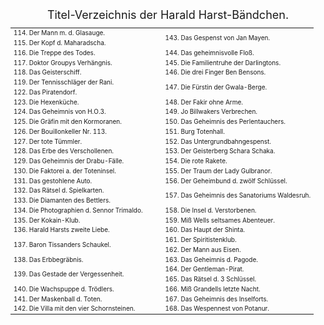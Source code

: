 <div style="font-size: large; text-align: center;">Titel-Verzeichnis der Harald Harst-Bändchen.</div>

<table style="table-layout:fixed; font-size: x-small;">
<tr><td style="width:50%">114. Der Mann m. d. Glasauge.  </td><td rowspan="2" style="width:50%">143. Das Gespenst von Jan Mayen.</td></tr>
<tr><td>115. Der Kopf d. Maharadscha.                    </td></tr>
<tr><td>116. Die Treppe des Todes.                       </td><td>144. Das geheimnisvolle Floß.                </td></tr>
<tr><td>117. Doktor Groupys Verhängnis.                  </td><td>145. Die Familientruhe der Darlingtons.      </td></tr>
<tr><td>118. Das Geisterschiff.                          </td><td rowspan="2">146. Die drei Finger Ben Bensons.</td></tr>
<tr><td rowspan="2">119. Der Tennisschläger der Rani.    </td></tr>
<tr>                                                          <td rowspan="2">147. Die Fürstin der Gwala-Berge.</td></tr>
<!-- 120 und 121 fehlt auch im Original -->
<tr><td>122. Das Piratendorf.                            </td></tr>
<tr><td>123. Die Hexenküche.                             </td><td>148. Der Fakir ohne Arme.                    </td></tr>
<tr><td>124. Das Geheimnis von H.O.3.                    </td><td>149. Jo Billwakers Verbrechen.               </td></tr>
<tr><td>125. Die Gräfin mit den Kormoranen.              </td><td>150. Das Geheimnis des Perlentauchers.       </td></tr>
<tr><td>126. Der Bouillonkeller Nr. 113.                 </td><td>151. Burg Totenhall.                         </td></tr>
<tr><td>127. Der tote Tümmler.                           </td><td rowspan="2">152. Das Untergrundbahngespenst. </td></tr>
<tr><td rowspan="2">128. Das Erbe des Verschollenen.     </td></tr>
<tr>                                                          <td rowspan="2">153. Der Geisterberg Schara Schaka.</td></tr>
<tr><td rowspan="2">129. Das Geheimnis der Drabu-Fälle.  </td></tr>
<tr>                                                          <td>154. Die rote Rakete.                        </td></tr>
<tr><td>130. Die Faktorei a. der Toteninsel.             </td><td>155. Der Traum der Lady Gulbranor.           </td></tr>
<tr><td>131. Das gestohlene Auto.                        </td><td>156. Der Geheimbund d. zwölf Schlüssel.      </td></tr>
<tr><td>132. Das Rätsel d. Spielkarten.                  </td><td rowspan="2">157. Das Geheimnis des Sanatoriums Waldesruh.</td></tr>
<tr><td>133. Die Diamanten des Bettlers.                 </td></tr>
<tr><td rowspan="2">134. Die Photographien d. Sennor Trimaldo.</td><td>158. Die Insel d. Verstorbenen.         </td></tr>
<tr>                                                          <td rowspan="2">159. Miß Wells seltsames Abenteuer.</td></tr>
<tr><td>135. Der Kokain-Klub.                            </td></tr>
<tr><td>136. Harald Harsts zweite Liebe.                 </td><td>160. Das Haupt der Shinta.                   </td></tr>
<tr><td rowspan="2">137. Baron Tissanders Schaukel.      </td><td>161. Der Spiritistenklub.                    </td></tr>
<tr>                                                          <td>162. Der Mann aus Eisen.                     </td></tr>
<tr><td>138. Das Erbbegräbnis.                           </td><td>163. Das Geheimnis d. Pagode.                </td></tr>
<tr><td rowspan="2">139. Das Gestade der Vergessenheit.  </td><td>164. Der Gentleman-Pirat.                    </td></tr>
<tr>                                                          <td>165. Das Rätsel d. 3 Schlüssel.              </td></tr>
<tr><td rowspan="2">140. Die Wachspuppe d. Trödlers.     </td><td>166. Miß Grandells letzte Nacht.             </td></tr>
<tr>                                                          <td rowspan="2">167. Das Geheimnis des Inselforts.</td></tr>
<tr><td>141. Der Maskenball d. Toten.                    </td></tr>
<tr><td>142. Die Villa mit den vier Schornsteinen.       </td><td>168. Das Wespennest von Potanur.             </td></tr>
</table>

